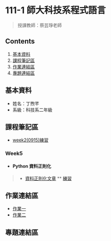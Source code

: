 #  111-1 師大科技系程式語言
>授課教師：蔡芸琤老師

##  Contents
1.  [基本資料](#基本資料)
2.  [課程筆記區](#課程筆記區)
3.  [作業連結區](#作業連結區)
4.  [專題連結區](#專題連結區)

##  基本資料
*  姓名：丁煦芊
*  系級：科技系二年級

##  課程筆記區
*  [week2(0915)練習](https://github.com/xiaoqian0108/PL/blob/main/week2%20practice.ipynb)

### Week5
*  ####  Python 資料正則化
 > *  [資料正則化文章](http://perso.ens-lyon.fr/lise.vaudor/strings-et-expressions-regulieres/?fbclid=IwAR0IHvNKp43Qrfo0TqpolYPpMUfViSrCBDY8SmBveKm01yZ6PzHPxspVaNI)
 > ** [練習](https://regexr.com/)

##  作業連結區
*  [作業一](https://github.com/xiaoqian0108/PL/blob/main/HW1/HW1.ipynb)
*  [作業二](https://github.com/xiaoqian0108/PL/blob/main/HW2/HW2.ipynb)

##  專題連結區

